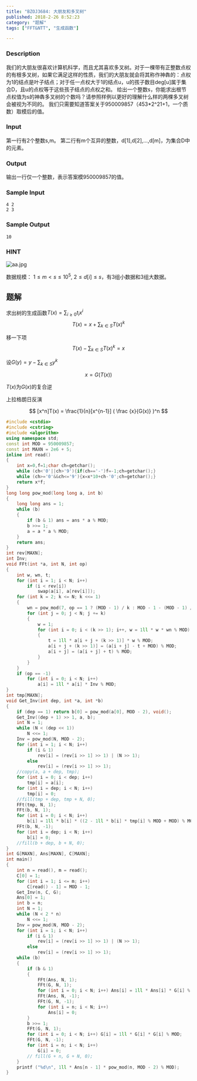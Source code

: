 ```yaml
---
title: "BZOJ3684: 大朋友和多叉树"
published: 2018-2-26 8:52:23
category: "题解"
tags: ["FFT&NTT", "生成函数"]

---
```


### Description
我们的大朋友很喜欢计算机科学，而且尤其喜欢多叉树。对于一棵带有正整数点权的有根多叉树，如果它满足这样的性质，我们的大朋友就会将其称作神犇的：点权为1的结点是叶子结点；对于任一点权大于1的结点u，u的孩子数目deg[u]属于集合D，且u的点权等于这些孩子结点的点权之和。
给出一个整数s，你能求出根节点权值为s的神犇多叉树的个数吗？请参照样例以更好的理解什么样的两棵多叉树会被视为不同的。
我们只需要知道答案关于950009857（453*2^21+1，一个质数）取模后的值。

### Input
第一行有2个整数s,m。
第二行有m个互异的整数，d[1],d[2],…,d[m]，为集合D中的元素。

### Output
输出一行仅一个整数，表示答案模950009857的值。

### Sample Input
```
4 2
2 3
```

### Sample Output
```
10
```

### HINT

![aa.jpg](https://i.loli.net/2018/02/26/5a935c934121c.jpg)

数据规模：
$1 \leq m < s \leq 10^5$, $2 \leq d[i] \leq s$，有3组小数据和3组大数据。

## 题解


求出树的生成函数$T(x) = \sum_{i\ge 0} t_ix^i$
$$T(x) = x + \sum_{k \in S}T(x)^k$$

移一下项
$$T(x) - \sum_{k \in S}T(x)^k = x$$

设$G(y) = y - \sum_{k \in S}{y^k}$

$$x = G(T(x))$$

$T(x)$为$G(x)$的复合逆

上拉格朗日反演

$$ [x^n]T(x) = \frac{1}{n}[x^{n-1}] ( \frac {x}{G(x)} )^n $$

```c++
#include <cstdio>
#include <cstring>
#include <algorithm>
using namespace std;
const int MOD = 950009857;
const int MAXN = 2e6 + 5;
inline int read()
{
    int x=0,f=1;char ch=getchar();
    while (ch<'0'||ch>'9'){if(ch=='-')f=-1;ch=getchar();}
    while (ch>='0'&&ch<='9'){x=x*10+ch-'0';ch=getchar();}
    return x*f;
}
long long pow_mod(long long a, int b)
{
    long long ans = 1;
    while (b)
    {
        if (b & 1) ans = ans * a % MOD;
        b >>= 1;
        a = a * a % MOD;
    }
    return ans;
}
int rev[MAXN];
int Inv;
void FFt(int *a, int N, int op)
{
    int w, wn, t;
    for (int i = 1; i < N; i++)
        if (i < rev[i])
            swap(a[i], a[rev[i]]);
    for (int k = 2; k <= N; k <<= 1)
    {
        wn = pow_mod(7, op == 1 ? (MOD - 1) / k : MOD - 1 - (MOD - 1) / k);
        for (int j = 0; j < N; j += k)
        {
            w = 1;
            for (int i = 0; i < (k >> 1); i++, w = 1ll * w * wn % MOD)
            {
                t = 1ll * a[i + j + (k >> 1)] * w % MOD;
                a[i + j + (k >> 1)] = (a[i + j] - t + MOD) % MOD;
                a[i + j] = (a[i + j] + t) % MOD;
            }
        }
    }
    if (op == -1)
        for (int i = 0; i < N; i++)
            a[i] = 1ll * a[i] * Inv % MOD;
}
int tmp[MAXN];
void Get_Inv(int dep, int *a, int *b)
{
    if (dep == 1) return b[0] = pow_mod(a[0], MOD - 2), void();
    Get_Inv((dep + 1) >> 1, a, b);
    int N = 1;
    while (N < (dep << 1))
        N <<= 1;
    Inv = pow_mod(N, MOD - 2);
    for (int i = 1; i < N; i++)
        if (i & 1)
            rev[i] = (rev[i >> 1] >> 1) | (N >> 1);
        else
            rev[i] = (rev[i >> 1] >> 1);
    //copy(a, a + dep, tmp);
    for (int i = 0; i < dep; i++)
        tmp[i] = a[i];
    for (int i = dep; i < N; i++)
        tmp[i] = 0;
    //fill(tmp + dep, tmp + N, 0);
    FFt(tmp, N, 1);
    FFt(b, N, 1);
    for (int i = 0; i < N; i++)
        b[i] = 1ll * b[i] * ((2 - 1ll * b[i] * tmp[i] % MOD + MOD) % MOD) % MOD;
    FFt(b, N, -1);
    for (int i = dep; i < N; i++)
        b[i] = 0;
    //fill(b + dep, b + N, 0);
}
int G[MAXN], Ans[MAXN], C[MAXN];
int main()
{
    int n = read(), m = read();
    C[0] = 1;
    for (int i = 1; i <= m; i++)
        C[read() - 1] = MOD - 1;
    Get_Inv(n, C, G);
    Ans[0] = 1;
    int b = n;
    int N = 1;
    while (N < 2 * n)
        N <<= 1;
    Inv = pow_mod(N, MOD - 2);
    for (int i = 1; i < N; i++)
        if (i & 1)
            rev[i] = (rev[i >> 1] >> 1) | (N >> 1);
        else
            rev[i] = (rev[i >> 1] >> 1);
    while (b)
    {
        if (b & 1)
        {
            FFt(Ans, N, 1);
            FFt(G, N, 1);
            for (int i = 0; i < N; i++) Ans[i] = 1ll * Ans[i] * G[i] % MOD;
            FFt(Ans, N, -1);
            FFt(G, N, -1);
            for (int i = n; i < N; i++)
                Ans[i] = 0;
        }
        b >>= 1;
        FFt(G, N, 1);
        for (int i = 0; i < N; i++) G[i] = 1ll * G[i] * G[i] % MOD;
        FFt(G, N, -1);
        for (int i = n; i < N; i++)
            G[i] = 0;
        // fill(G + n, G + N, 0);
    }
    printf ("%d\n", 1ll * Ans[n - 1] * pow_mod(n, MOD - 2) % MOD);
}
```